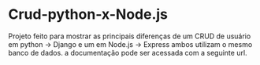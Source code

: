 # Crud-python-x-Node.js
Projeto feito para mostrar as principais diferenças de um CRUD de usuário em python -> Django e um em Node.js -> Express
ambos utilizam o mesmo banco de dados.
a documentação pode ser acessada com a seguinte url.
